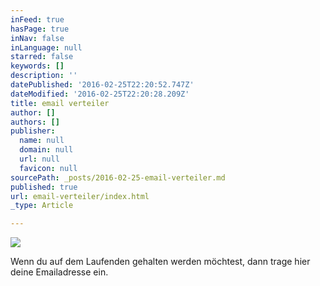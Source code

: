 ```yaml
---
inFeed: true
hasPage: true
inNav: false
inLanguage: null
starred: false
keywords: []
description: ''
datePublished: '2016-02-25T22:20:52.747Z'
dateModified: '2016-02-25T22:20:28.209Z'
title: email verteiler
author: []
authors: []
publisher:
  name: null
  domain: null
  url: null
  favicon: null
sourcePath: _posts/2016-02-25-email-verteiler.md
published: true
url: email-verteiler/index.html
_type: Article

---
```

![](https://s3-us-west-2.amazonaws.com/the-grid-img/p/8b871ec0d54bda9a078056c6765522c3f97654e8.jpg)

Wenn du auf dem Laufenden gehalten werden möchtest, dann trage hier deine Emailadresse ein.